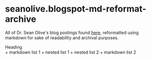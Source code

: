 # seanolive.blogspot-md-reformat-archive
All of Dr. Sean Olive's blog postings found [here,](seanolive.blogspot.com) reformatted using markdown for sake of readability and archival purposes.

<summary>Heading</summary>
    + markdown list 1
        + nested list 1
        + nested list 2
    + markdown list 2
</details>
